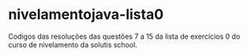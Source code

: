 # nivelamentojava-lista0

Codigos das resoluções das questões 7 a 15 da lista de exercícios 0 do curso de nivelamento da solutis school.

